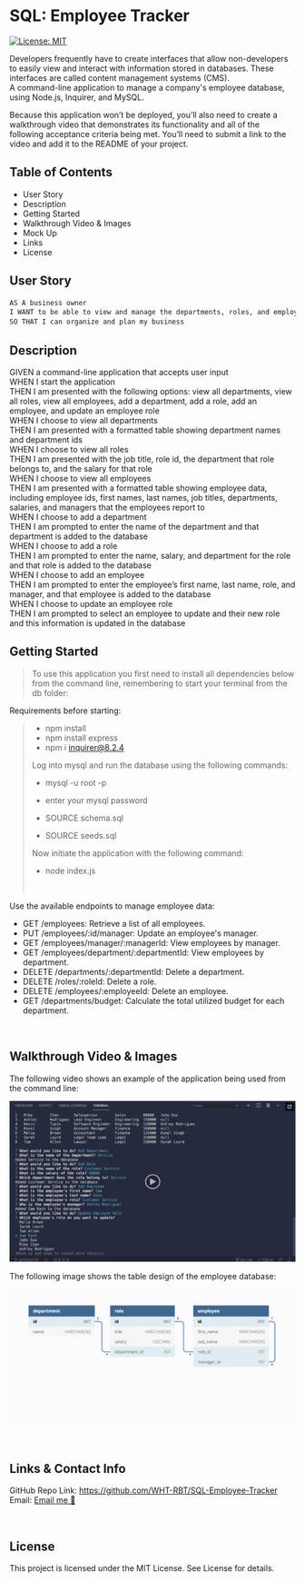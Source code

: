 # SQL: Employee Tracker

[![License: MIT](https://img.shields.io/badge/License-MIT-yellow.svg)](https://opensource.org/licenses/MIT)

Developers frequently have to create interfaces that allow non-developers to easily view and interact with information stored in databases. These interfaces are called content management systems (CMS).  
A command-line application to manage a company's employee database, using Node.js, Inquirer, and MySQL.

Because this application won’t be deployed, you’ll also need to create a walkthrough video that demonstrates its functionality and all of the following acceptance criteria being met. You’ll need to submit a link to the video and add it to the README of your project.

## Table of Contents

- User Story
- Description
- Getting Started
- Walkthrough Video & Images
- Mock Up
- Links
- License

## User Story

```md
AS A business owner
I WANT to be able to view and manage the departments, roles, and employees in my company
SO THAT I can organize and plan my business
```

## Description

GIVEN a command-line application that accepts user input <br>
WHEN I start the application <br>
THEN I am presented with the following options: view all departments, view all roles, view all employees, add a department, add a role, add an employee, and update an employee role <br>
WHEN I choose to view all departments <br>
THEN I am presented with a formatted table showing department names and department ids <br>
WHEN I choose to view all roles <br>
THEN I am presented with the job title, role id, the department that role belongs to, and the salary for that role <br>
WHEN I choose to view all employees<br>
THEN I am presented with a formatted table showing employee data, including employee ids, first names, last names, job titles, departments, salaries, and managers that the employees report to<br>
WHEN I choose to add a department<br>
THEN I am prompted to enter the name of the department and that department is added to the database<br>
WHEN I choose to add a role <br>
THEN I am prompted to enter the name, salary, and department for the role and that role is added to the database <br>
WHEN I choose to add an employee <br>
THEN I am prompted to enter the employee’s first name, last name, role, and manager, and that employee is added to the database <br>
WHEN I choose to update an employee role <br>
THEN I am prompted to select an employee to update and their new role and this information is updated in the database <br>

## Getting Started

> To use this application you first need to install all dependencies below from the command line, remembering to start your terminal from the db folder:
>
Requirements before starting:
> - npm install
> - npm install express
> - npm i inquirer@8.2.4
>
> Log into mysql and run the database using the following commands:
>
> - mysql -u root -p
>
> - enter your mysql password
>
> - SOURCE schema.sql
>
> - SOURCE seeds.sql
>
> Now initiate the application with the following command:
>
> - node index.js
> <br>

Use the available endpoints to manage employee data:

- GET /employees: Retrieve a list of all employees.
- PUT /employees/:id/manager: Update an employee's manager.
- GET /employees/manager/:managerId: View employees by manager.
- GET /employees/department/:departmentId: View employees by department.
- DELETE /departments/:departmentId: Delete a department.
- DELETE /roles/:roleId: Delete a role.
- DELETE /employees/:employeeId: Delete an employee.
- GET /departments/budget: Calculate the total utilized budget for each department.

 <br>

## Walkthrough Video & Images

The following video shows an example of the application being used from the command line:

![Alt text](assets/12-sql-homework-video-thumbnail.png)

The following image shows the table design of the employee database:

![Alt text](assets/12-sql-homework-demo-01.png)

 <br>
 
## Links & Contact Info

GitHub Repo Link:
        https://github.com/WHT-RBT/SQL-Employee-Tracker <br>
Email:   <a href="mailto:the.whiterabbit@yahoo.com">Email me 🐇</a>

<br>

## License

This project is licensed under the MIT License. See License for details.